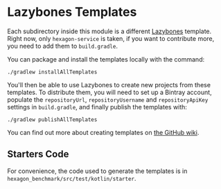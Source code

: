 
# Lazybones Templates

Each subdirectory inside this module is a different [Lazybones] template. Right now, only
`hexagon-service` is taken, if you want to contribute more, you need to add them to `build.gradle`.

You can package and install the templates locally with the command:

    ./gradlew installAllTemplates

You'll then be able to use Lazybones to create new projects from these templates. To distribute
them, you will need to set up a Bintray account, populate the `repositoryUrl`, `repositoryUsername`
and `repositoryApiKey` settings in `build.gradle`, and finally publish the templates with:

    ./gradlew publishAllTemplates

You can find out more about creating templates on [the GitHub wiki].

[the GitHub wiki]: https://github.com/pledbrook/lazybones/wiki/Template-developers-guide
[Lazybones]: https://github.com/pledbrook/lazybones

## Starters Code

For convenience, the code used to generate the templates is in
`hexagon_benchmark/src/test/kotlin/starter`.
